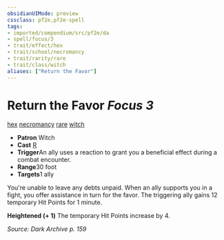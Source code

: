 ```yaml
---
obsidianUIMode: preview
cssclass: pf2e,pf2e-spell
tags:
- imported/compendium/src/pf2e/da
- spell/focus/3
- trait/effect/hex
- trait/school/necromancy
- trait/rarity/rare
- trait/class/witch
aliases: ["Return the Favor"]
---
```

# Return the Favor *Focus 3*   
[hex](hex-apg.md)  [necromancy](necromancy.md)  [rare](rare.md)  [witch](rules/traits/witch-apg.md)  

- **Patron** Witch
- **Cast** [R](chapter-9-playing-the-game.md#Actions "Reaction") 
- **Trigger**An ally uses a reaction to grant you a beneficial effect during a combat encounter.
- **Range**30 foot
- **Targets**1 ally

You're unable to leave any debts unpaid. When an ally supports you in a fight, you offer assistance in turn for the favor. The triggering ally gains 12 temporary Hit Points for 1 minute.

**Heightened (+ 1)** The temporary Hit Points increase by 4.

*Source: Dark Archive p. 159*